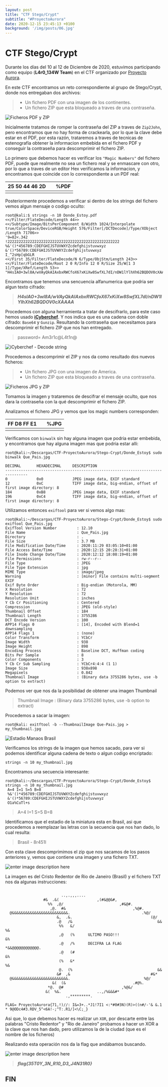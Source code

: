 ```yaml
---
layout: post
title: "CTF Stego/Crypt"
subtitle: "#ProyectoAurora"
date: 2020-12-15 23:45:13 +0100
background: '/img/posts/06.jpg'
---
```


# CTF Stego/Crypt

Durante los días del 10 al 12 de Diciembre de 2020, estuvimos participando como equipo (**L4r0_134W Team**) en el CTF organizado por [Proyecto Aurora](https://www.proyecto-aurora.org/).

En este CTF encontramos un reto correspondiente al grupo de Stego/Crypt, donde nos entregaban dos archivos:

>- Un fichero PDF con una imagen de los continentes.
>- Un fichero ZIP que esta bloqueado a traves de una contraseña.

![Ficheros PDF y ZIP](https://ch4m17ux.github.io/img/posts/Donde_Estoy.jpg)

Inicialmente tratamos de romper la contraseña del ZIP a traves de `Zip2John`, pero encontramos que no hay forma de crackearla, por lo que la clave debe estar en el PDF, por esta razón, trataremos a traves de tecnicas de estenografía obtener la informacion embebida en el fichero PDF y conseguir la contraseña para descomprimir el fichero ZIP.

Lo primero que debemos hacer es verificar los `"Magic Numbers"` del fichero PDF, puede que realmente no sea un fichero real y se enmascare con otro, por lo que a traves de un editor Hex verificamos la informacion, y encontramos que coincide con lo correspondiente a un PDF real:

| 25 50 44 46 2D |  |  %PDF |
|--|--|--|
|  |  |  |

Posteriormente procedemos a verificar si dentro de los strings del fichero vemos algun mensaje o codigo oculto:

```shell
root@kali:$ strings -n 10 Donde_Estoy.pdf 
<</Filter/FlateDecode/Length 44>>
<</Subtype/Image/BitsPerComponent 8/Width 1024/Interpolate true/ColorSpace/DeviceRGB/Height 576/Filter[/DCTDecode]/Type/XObject
/Length 71706>>
'9=82<.342
!22222222222222222222222222222222222222222222222222
%&'()*456789:CDEFGHIJSTUVWXYZcdefghijstuvwxyz
&'()*56789:CDEFGHIJSTUVWXYZcdefghijstuvwxyz
I_^2sHp[qbGLR
<</First 35/Filter/FlateDecode/N 6/Type/ObjStm/Length 243>>
<</Filter/FlateDecode/Root 2 0 R/Info 12 0 R/Size 25/W[1 3 1]/Type/XRef/Length 53>>
"H4sIAO+3wl8A/wVAyQkAIAxbxRWCfoX67xKiXw8SwfXL7dI/nDW1lYlhXh62BQDOV0cXAAAA"
```
Encontramos que tenemos una sencuencia alfanumerica que podria ser algun texto cifrado:
>***H4sIAO+3wl8A/wVAyQkAIAxbxRWCfoX67xKiXw8SwfXL7dI/nDW1lYlhXh62BQDOV0cXAAAA***

Procedemos con alguna herramienta a tratar de descifrarlo, para este caso hemos usado [**iCyberchef**](http://icyberchef.com/).  Y nos indica que es una cadena con doble cifrado: `Base64`  y `Gunzip`.  Resultando la contraseña que necesitamos para descomprimir el fichero ZIP que nos han entregado.

> password= Am3r1c@L4t1n@

![iCyberchef - Decode string](https://ch4m17ux.github.io/img/posts/stego-1.jpg)

Procedemos a descomprimir el ZIP y nos da como resultado dos nuevos ficheros: 
>- Un fichero JPG con una imagen de America.
>- Un fichero ZIP que esta bloqueado a traves de una contraseña.

![Ficheros JPG y ZIP](https://ch4m17ux.github.io/img/posts/Que_Pais.jpg)

Tomamos la imagen y trataremos de descifrar el mensaje oculto, que nos dara la contraseña con la qué descomprimir el fichero ZIP.

Analizamos el fichero JPG y vemos que los magic numbers corresponden:

| FF D8 FF E1 |  |  %JPG |
|--|--|--|
|  |  |  |

Verificamos con `binwalk` sin hay alguna imagen que podria estar embebida, y encontramos que hay alguna imagen mas que podria estar alli:

```shell
root@kali:~/Descargas/CTF-ProyectoAurora/Stego-Crypt/Donde_Estoy$ sudo binwalk Que_Pais.jpg 
    
DECIMAL       HEXADECIMAL     DESCRIPTION
--------------------------------------------------------------------------------
0             0x0             JPEG image data, EXIF standard
12            0xC             TIFF image data, big-endian, offset of first image directory: 8
184           0xB8            JPEG image data, EXIF standard
196           0xC4            TIFF image data, big-endian, offset of first image directory: 8
```

Utilizamos entonces `exiftool` para ver si vemos algo mas:

```shell
root@kali:~/Descargas/CTF-ProyectoAurora/Stego-Crypt/Donde_Estoy$ sudo exiftool Que_Pais.jpg 
ExifTool Version Number         : 12.10
File Name                       : Que_Pais.jpg
Directory                       : .
File Size                       : 3.7 MB
File Modification Date/Time     : 2020:11:29 03:05:10+01:00
File Access Date/Time           : 2020:12:15 20:28:31+01:00
File Inode Change Date/Time     : 2020:12:12 18:08:19+01:00
File Permissions                : rw-r--r--
File Type                       : JPEG
File Type Extension             : jpg
MIME Type                       : image/jpeg
Warning                         : [minor] File contains multi-segment EXIF
Exif Byte Order                 : Big-endian (Motorola, MM)
X Resolution                    : 72
Y Resolution                    : 72
Resolution Unit                 : inches
Y Cb Cr Positioning             : Centered
Compression                     : JPEG (old-style)
Thumbnail Offset                : 184
Thumbnail Length                : 3755286
DCT Encode Version              : 100
APP14 Flags 0                   : [14], Encoded with Blend=1 downsampling
APP14 Flags 1                   : (none)
Color Transform                 : YCbCr
Image Width                     : 938
Image Height                    : 898
Encoding Process                : Baseline DCT, Huffman coding
Bits Per Sample                 : 8
Color Components                : 3
Y Cb Cr Sub Sampling            : YCbCr4:4:4 (1 1)
Image Size                      : 938x898
Megapixels                      : 0.842
Thumbnail Image                 : (Binary data 3755286 bytes, use -b option to extract)
```

Podemos ver que nos da la posibilidad de obtener una imagen Thumbnail

>Thumbnail Image                 : (Binary data 3755286 bytes, use -b option to extract)

Procedemos a sacar la imagen:

```shell
root@kali: exitftool -b --ThumbnailImage Que-Pais.jpg > my_thumbnail.jpg
```

![Estadio Manaos Brasil](https://ch4m17ux.github.io/img/posts/Estadio-Stego-Aurora.jpg)

Verificamos los strings de la imagen que hemos sacado, para ver si podemos identificar alguna cadena de texto o algun codigo encriptado:

```shell
strings -n 10 my_thumbnail.jpg
```

Encontramos una secuencia interesante:

```shell
root@kali:~/Descargas/CTF-ProyectoAurora/Stego-Crypt/Donde_Estoy$ strings -n 10 my_thumbnail.jpg
 A=4 I=1 S=5 B=8
 %&'()*456789:CDEFGHIJSTUVWXYZcdefghijstuvwxyz
 &'()*56789:CDEFGHIJSTUVWXYZcdefghijstuvwxyz
 O1a%CuTl+s
```

>A=4 I=1 S=5 B=8

Identificamos que el estadio de la miniatura esta en Brasil, asi que procedemos a reemplazar las letras con la secuencia que nos han dado, lo cual resulta: 
>Brasil - 8r451l

Con esta clave descomprimimos el zip que nos sacamos de los pasos anteriores y, vemos que contiene una imagen y una fichero TXT.

![enter image description here](https://ch4m17ux.github.io/img/posts/Que_Ciudad.jpg)

La imagen es del Cristo Redentor de Rio de Janeiro (Brasil) y el fichero TXT nos da algunas instrucciones: 

```shell
                                                                                          
                         ..,.,,,....                                                      
                 #&  .&(                 ,(#&@@&#,                                        
                   %%  ,@/                         ,#&@#.                                 
                    ,@.  #&                              ,%@#.                            
  @&&&&&&&&&&&&&&&&&&&&&&&&&.                                .%@/                         
                       &,  .&.                                   (@/                      
                       .@   /&                                      &&                    
                        %%   &/                                       %&                  
                        ,@   (%      ULTIMO PASO!!!                    &%                
                        .@   /%      DECIFRA LA FLAG                   *&&@@@@@@@@@@@@. 
                        .@   (#                                         &%                
                        (%   &*                                       %&                  
                        @.  (%                                      &&                    
                       &#  ,&                                    #&*                      
  @&&&&&&&&&&&&&&&&&&&&&&&&&.                                 %@/                         
                     &(  (&                              .#@%.                            
                   *@.  @#                          ,%@&/                                 
                  &(  %&.                ..,/%&&&#*                                       
                           .,*********.                                                   

FLAG= ProyectoAurora{71,!)//: I&=3+..*J1!7I1 <:*#0#3N)(R)>((n#/-'& &.1  * 9@ODc4#3.RDV_5^<6A!-;^T:.R1/]<\C;_}
```
	
Asi que, lo que debemos hacer es realizar un `XOR`, por descarte entre las palabras "Cristo Redentor" y "Rio de Janeiro" probamos a hacer un XOR a la clave que nos han dado, pero utilizamos la de la ciudad (que es el nombre de los ficheros)

Realizando esta operación nos da la flag que andábamos buscando.

![enter image description here](https://ch4m17ux.github.io/img/posts/rio-de-janeiro.jpg)
>***flag{35T0Y_3N_R10_D3_J4N31R0}***

## FIN
